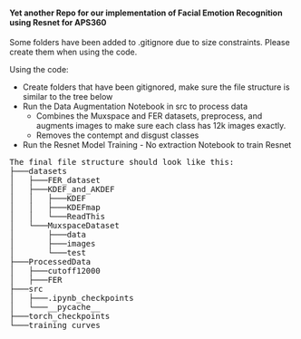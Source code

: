 #### Yet another Repo for our implementation of Facial Emotion Recognition using Resnet for APS360

Some folders have been added to .gitignore due to size constraints. Please create them when using the code.

Using the code:
- Create folders that have been gitignored, make sure the file structure is similar to the tree below
- Run the Data Augmentation Notebook in src to process data
    - Combines the Muxspace and FER datasets, preprocess, and augments images to make sure each class has 12k images exactly.
    - Removes the contempt and disgust classes
- Run the Resnet Model Training - No extraction Notebook to train Resnet

<pre>
The final file structure should look like this:
├───datasets
│   ├───FER_dataset
│   ├───KDEF_and_AKDEF
│   │   ├───KDEF
│   │   ├───KDEFmap
│   │   └───ReadThis
│   └───MuxspaceDataset
│       ├───data
│       ├───images
│       └───test
├───ProcessedData
│   ├───cutoff12000
│   ├───FER
├───src
│   ├───.ipynb_checkpoints
│   └───__pycache__
├───torch_checkpoints
└───training_curves
</pre>